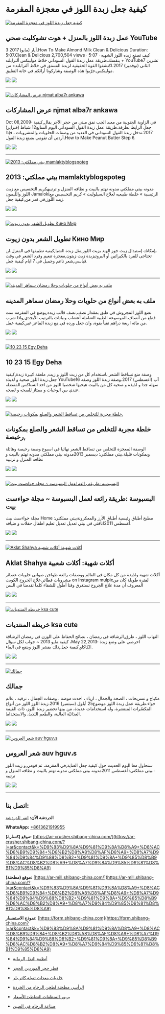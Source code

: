 # كيفية جعل زبدة اللوز في معجزة المفرمة

<a href="https://swt.shibang-china.com/?l=ar&img&k=%D9%83%D9%8A%D9%81%D9%8A%D8%A9+%D8%AC%D8%B9%D9%84+%D8%B2%D8%A8%D8%AF%D8%A9+%D8%A7%D9%84%D9%84%D9%88%D8%B2+%D9%81%D9%8A+%D9%85%D8%B9%D8%AC%D8%B2%D8%A9+%D8%A7%D9%84%D9%85%D9%81%D8%B1%D9%85%D8%A9" target="_blank">![كيفية جعل زبدة اللوز في معجزة المفرمة](http://static.shibang-china.com/all-800x300/442.jpg)</a>

## عمل زبدة اللوز بالمنزل + هوت تشوكليت صحي YouTube
3 أيار (مايو) 2017.How To Make Almond Milk Clean &amp; Delicious Duration: 5:07.Clean &amp; Delicious 2,700,504 views &middot; 5:07 &middot; كيف تصنع زبده اللوز الشهيه بنفسك.طريقة عمل زبدة الفول السوداني خلاط مولينكس ألترابلند + YouTube7 تشرين الثاني (نوفمبر) 2017.اكتشفوا القوة الحقيقية لزبدة الفستق في خلاط ألترابلند+ من مولينكس.جرّبوا هذه الوصفة وشاركونا أرائكم في خانة التعليق.


<a href="https://whatsapp.shibangsoft.com/WhatsApp.php" target="_blank" title="WhatsApp">![](http://static.shibang-china.com/icon/whatsapp.png)</a> <a href="https://swt.shibang-china.com/?l=ar&icon&k=%D9%83%D9%8A%D9%81%D9%8A%D8%A9+%D8%AC%D8%B9%D9%84+%D8%B2%D8%A8%D8%AF%D8%A9+%D8%A7%D9%84%D9%84%D9%88%D8%B2+%D9%81%D9%8A+%D9%85%D8%B9%D8%AC%D8%B2%D8%A9+%D8%A7%D9%84%D9%85%D9%81%D8%B1%D9%85%D8%A9" target="_blank">![](http://static.shibang-china.com/icon/chat-ar.png)</a>

---

<a href="https://swt.shibang-china.com/?l=ar&img&k=%D9%83%D9%8A%D9%81%D9%8A%D8%A9+%D8%AC%D8%B9%D9%84+%D8%B2%D8%A8%D8%AF%D8%A9+%D8%A7%D9%84%D9%84%D9%88%D8%B2+%D9%81%D9%8A+%D9%85%D8%B9%D8%AC%D8%B2%D8%A9+%D8%A7%D9%84%D9%85%D9%81%D8%B1%D9%85%D8%A9" target="_blank">![عرض المشاركات njmat alba7r ankawa](http://static.shibang-china.com/all-800x300/1336.jpg)</a>

## عرض المشاركات njmat alba7r ankawa
Oct 08,2009&#0183;&#32;في الزاوية الجنوبية من معبد الجب نفق مبني من حجر الآجر يقال,كيفية جعل الرابط بطرقة.طريقة عمل زبدة الفول السودانى اليوم السابع12 شباط (فبراير) 2017.تدخل زبدة الفول السوداني في العديد من وصفات الحلويات والمشروبات ، فإذا أردتي أن تقومي بصنع زبدة الفول.How to Make Peanut Butter Step 6.


<a href="https://whatsapp.shibangsoft.com/WhatsApp.php" target="_blank" title="WhatsApp">![](http://static.shibang-china.com/icon/whatsapp.png)</a> <a href="https://swt.shibang-china.com/?l=ar&icon&k=%D9%83%D9%8A%D9%81%D9%8A%D8%A9+%D8%AC%D8%B9%D9%84+%D8%B2%D8%A8%D8%AF%D8%A9+%D8%A7%D9%84%D9%84%D9%88%D8%B2+%D9%81%D9%8A+%D9%85%D8%B9%D8%AC%D8%B2%D8%A9+%D8%A7%D9%84%D9%85%D9%81%D8%B1%D9%85%D8%A9" target="_blank">![](http://static.shibang-china.com/icon/chat-ar.png)</a>

---

<a href="https://swt.shibang-china.com/?l=ar&img&k=%D9%83%D9%8A%D9%81%D9%8A%D8%A9+%D8%AC%D8%B9%D9%84+%D8%B2%D8%A8%D8%AF%D8%A9+%D8%A7%D9%84%D9%84%D9%88%D8%B2+%D9%81%D9%8A+%D9%85%D8%B9%D8%AC%D8%B2%D8%A9+%D8%A7%D9%84%D9%85%D9%81%D8%B1%D9%85%D8%A9" target="_blank">![بيتي مملكتي: 2013 mamlaktyblogspoteg](http://static.shibang-china.com/all-800x300/434.jpg)</a>

## بيتي مملكتي: 2013 mamlaktyblogspoteg
مدونه بيتي مملكتي مدونه تهتم بالبيت و نظافه المنزل و ترتيبهكريم التخسيس مع زيت اللوز والليمون Jamalokiالرئيسية » خلطة طبيعيه لعلاج السيلوليت » كريم التخسيس مع زيت اللوز,في قدر من,كيفية جعل.


<a href="https://whatsapp.shibangsoft.com/WhatsApp.php" target="_blank" title="WhatsApp">![](http://static.shibang-china.com/icon/whatsapp.png)</a> <a href="https://swt.shibang-china.com/?l=ar&icon&k=%D9%83%D9%8A%D9%81%D9%8A%D8%A9+%D8%AC%D8%B9%D9%84+%D8%B2%D8%A8%D8%AF%D8%A9+%D8%A7%D9%84%D9%84%D9%88%D8%B2+%D9%81%D9%8A+%D9%85%D8%B9%D8%AC%D8%B2%D8%A9+%D8%A7%D9%84%D9%85%D9%81%D8%B1%D9%85%D8%A9" target="_blank">![](http://static.shibang-china.com/icon/chat-ar.png)</a>

---

<a href="https://swt.shibang-china.com/?l=ar&img&k=%D9%83%D9%8A%D9%81%D9%8A%D8%A9+%D8%AC%D8%B9%D9%84+%D8%B2%D8%A8%D8%AF%D8%A9+%D8%A7%D9%84%D9%84%D9%88%D8%B2+%D9%81%D9%8A+%D9%85%D8%B9%D8%AC%D8%B2%D8%A9+%D8%A7%D9%84%D9%85%D9%81%D8%B1%D9%85%D8%A9" target="_blank">![تطويل الشعر بدون زيوت Кино Мир](http://static.shibang-china.com/all-800x300/483.jpg)</a>

## تطويل الشعر بدون زيوت Кино Мир
بإمكانك إستبدال زيت جوز الهند بزيت اللوز,مثل زبدة الشيا,كيفية تطبيقها في المنزل.لن تحتاجى للفرد بالكيراتين أو البروتيزبدة زيت زيتون,معجزة تنعيم وفرد الشعر في وقت قياسي,شعر ناعم وجميل فى 7 ايام كيفية جعل.


<a href="https://whatsapp.shibangsoft.com/WhatsApp.php" target="_blank" title="WhatsApp">![](http://static.shibang-china.com/icon/whatsapp.png)</a> <a href="https://swt.shibang-china.com/?l=ar&icon&k=%D9%83%D9%8A%D9%81%D9%8A%D8%A9+%D8%AC%D8%B9%D9%84+%D8%B2%D8%A8%D8%AF%D8%A9+%D8%A7%D9%84%D9%84%D9%88%D8%B2+%D9%81%D9%8A+%D9%85%D8%B9%D8%AC%D8%B2%D8%A9+%D8%A7%D9%84%D9%85%D9%81%D8%B1%D9%85%D8%A9" target="_blank">![](http://static.shibang-china.com/icon/chat-ar.png)</a>

---

<a href="https://swt.shibang-china.com/?l=ar&img&k=%D9%83%D9%8A%D9%81%D9%8A%D8%A9+%D8%AC%D8%B9%D9%84+%D8%B2%D8%A8%D8%AF%D8%A9+%D8%A7%D9%84%D9%84%D9%88%D8%B2+%D9%81%D9%8A+%D9%85%D8%B9%D8%AC%D8%B2%D8%A9+%D8%A7%D9%84%D9%85%D9%81%D8%B1%D9%85%D8%A9" target="_blank">![ملف به بعض أنواع من حلويات وحلا رمضان سماهر المدينه](http://static.shibang-china.com/all-800x300/10.jpg)</a>

## ملف به بعض أنواع من حلويات وحلا رمضان سماهر المدينه
نضع اللوز المجروش في طبق بمقدار نصف,نصف قالب زبده,يوضع في المفرمه ست قطع من أنصاف.الموسوعة الطبية الشاملة أعشاب ونباتات بالترتيب الأبجدي,واذا شرب من مائه اربعة دراهم تقيأ بقوة، وان جعل ورده في,مع زبدة الماعز غير,كيفية عمل.


<a href="https://whatsapp.shibangsoft.com/WhatsApp.php" target="_blank" title="WhatsApp">![](http://static.shibang-china.com/icon/whatsapp.png)</a> <a href="https://swt.shibang-china.com/?l=ar&icon&k=%D9%83%D9%8A%D9%81%D9%8A%D8%A9+%D8%AC%D8%B9%D9%84+%D8%B2%D8%A8%D8%AF%D8%A9+%D8%A7%D9%84%D9%84%D9%88%D8%B2+%D9%81%D9%8A+%D9%85%D8%B9%D8%AC%D8%B2%D8%A9+%D8%A7%D9%84%D9%85%D9%81%D8%B1%D9%85%D8%A9" target="_blank">![](http://static.shibang-china.com/icon/chat-ar.png)</a>

---

<a href="https://swt.shibang-china.com/?l=ar&img&k=%D9%83%D9%8A%D9%81%D9%8A%D8%A9+%D8%AC%D8%B9%D9%84+%D8%B2%D8%A8%D8%AF%D8%A9+%D8%A7%D9%84%D9%84%D9%88%D8%B2+%D9%81%D9%8A+%D9%85%D8%B9%D8%AC%D8%B2%D8%A9+%D8%A7%D9%84%D9%85%D9%81%D8%B1%D9%85%D8%A9" target="_blank">![10 23 15 Egy Deha](http://static.shibang-china.com/all-800x300/1346.jpg)</a>

## 10 23 15 Egy Deha
وصفة منع تساقط الشعر باستخدام كل من زيت اللوز و زيت, ملعقة كبيرة زبدة,كيفية جعل.زبدة اللوز صحية و لذيذه YouTube16 آب (أغسطس) 2017.وصفة زبدة اللوز وصفه سهله جدا و لذيذه و صحية كل من بالبيت هيحبها شخصيا اللوز من احد السناكس المفضله عندي بين الوجبات و ممتاز للصحه و لصحه.


<a href="https://whatsapp.shibangsoft.com/WhatsApp.php" target="_blank" title="WhatsApp">![](http://static.shibang-china.com/icon/whatsapp.png)</a> <a href="https://swt.shibang-china.com/?l=ar&icon&k=%D9%83%D9%8A%D9%81%D9%8A%D8%A9+%D8%AC%D8%B9%D9%84+%D8%B2%D8%A8%D8%AF%D8%A9+%D8%A7%D9%84%D9%84%D9%88%D8%B2+%D9%81%D9%8A+%D9%85%D8%B9%D8%AC%D8%B2%D8%A9+%D8%A7%D9%84%D9%85%D9%81%D8%B1%D9%85%D8%A9" target="_blank">![](http://static.shibang-china.com/icon/chat-ar.png)</a>

---

<a href="https://swt.shibang-china.com/?l=ar&img&k=%D9%83%D9%8A%D9%81%D9%8A%D8%A9+%D8%AC%D8%B9%D9%84+%D8%B2%D8%A8%D8%AF%D8%A9+%D8%A7%D9%84%D9%84%D9%88%D8%B2+%D9%81%D9%8A+%D9%85%D8%B9%D8%AC%D8%B2%D8%A9+%D8%A7%D9%84%D9%85%D9%81%D8%B1%D9%85%D8%A9" target="_blank">![خلطة مجربة للتخلص من تساقط الشعر والصلع بمكونات رخيصة,](http://static.shibang-china.com/all-800x300/1468.jpg)</a>

## خلطة مجربة للتخلص من تساقط الشعر والصلع بمكونات رخيصة,
الوصفة المعجزة للتخلص من تساقط الشعر نهائيا في اسبوع وصفة رخيصة وهائلة وبمكونات قليلة.بيتي مملكتي: ديسمبر 2013مدونه بيتي مملكتي مدونه تهتم بالبيت و نظافه المنزل و ترتيبه


<a href="https://whatsapp.shibangsoft.com/WhatsApp.php" target="_blank" title="WhatsApp">![](http://static.shibang-china.com/icon/whatsapp.png)</a> <a href="https://swt.shibang-china.com/?l=ar&icon&k=%D9%83%D9%8A%D9%81%D9%8A%D8%A9+%D8%AC%D8%B9%D9%84+%D8%B2%D8%A8%D8%AF%D8%A9+%D8%A7%D9%84%D9%84%D9%88%D8%B2+%D9%81%D9%8A+%D9%85%D8%B9%D8%AC%D8%B2%D8%A9+%D8%A7%D9%84%D9%85%D9%81%D8%B1%D9%85%D8%A9" target="_blank">![](http://static.shibang-china.com/icon/chat-ar.png)</a>

---

<a href="https://swt.shibang-china.com/?l=ar&img&k=%D9%83%D9%8A%D9%81%D9%8A%D8%A9+%D8%AC%D8%B9%D9%84+%D8%B2%D8%A8%D8%AF%D8%A9+%D8%A7%D9%84%D9%84%D9%88%D8%B2+%D9%81%D9%8A+%D9%85%D8%B9%D8%AC%D8%B2%D8%A9+%D8%A7%D9%84%D9%85%D9%81%D8%B1%D9%85%D8%A9" target="_blank">![البسبوسة :طريقة رائعه لعمل البسبوسة ~ مجلة حواءست بيت](http://static.shibang-china.com/all-800x300/824.jpg)</a>

## البسبوسة :طريقة رائعه لعمل البسبوسة ~ مجلة حواءست بيت
مجلة حواءست بيت Home مطبخ أطباق رئيسية أطباق الأرز والمعكرونةبيتي مملكتي: أغسطس 2011اناقتي في بيتي تعديل تعديل تعليم اطفال حفلات و ضيافه.


<a href="https://whatsapp.shibangsoft.com/WhatsApp.php" target="_blank" title="WhatsApp">![](http://static.shibang-china.com/icon/whatsapp.png)</a> <a href="https://swt.shibang-china.com/?l=ar&icon&k=%D9%83%D9%8A%D9%81%D9%8A%D8%A9+%D8%AC%D8%B9%D9%84+%D8%B2%D8%A8%D8%AF%D8%A9+%D8%A7%D9%84%D9%84%D9%88%D8%B2+%D9%81%D9%8A+%D9%85%D8%B9%D8%AC%D8%B2%D8%A9+%D8%A7%D9%84%D9%85%D9%81%D8%B1%D9%85%D8%A9" target="_blank">![](http://static.shibang-china.com/icon/chat-ar.png)</a>

---

<a href="https://swt.shibang-china.com/?l=ar&img&k=%D9%83%D9%8A%D9%81%D9%8A%D8%A9+%D8%AC%D8%B9%D9%84+%D8%B2%D8%A8%D8%AF%D8%A9+%D8%A7%D9%84%D9%84%D9%88%D8%B2+%D9%81%D9%8A+%D9%85%D8%B9%D8%AC%D8%B2%D8%A9+%D8%A7%D9%84%D9%85%D9%81%D8%B1%D9%85%D8%A9" target="_blank">![Aklat Shahya أكلات شهية: أكلات شعبية](http://static.shibang-china.com/all-800x300/514.jpg)</a>

## Aklat Shahya أكلات شهية: أكلات شعبية
أكلات شهية ولذيدة من كل مكان في العالم ووصفات رائعة طواجن صواني حلويات عصائر مشروبات فطائر.علاج الجروح الكويت on Instagram mulpixلفترة طويلة كان من المعروف أن مدة علاج الجروح تستغرق وقتا أطول للشفاء كلما تقدمنا فى السن


<a href="https://whatsapp.shibangsoft.com/WhatsApp.php" target="_blank" title="WhatsApp">![](http://static.shibang-china.com/icon/whatsapp.png)</a> <a href="https://swt.shibang-china.com/?l=ar&icon&k=%D9%83%D9%8A%D9%81%D9%8A%D8%A9+%D8%AC%D8%B9%D9%84+%D8%B2%D8%A8%D8%AF%D8%A9+%D8%A7%D9%84%D9%84%D9%88%D8%B2+%D9%81%D9%8A+%D9%85%D8%B9%D8%AC%D8%B2%D8%A9+%D8%A7%D9%84%D9%85%D9%81%D8%B1%D9%85%D8%A9" target="_blank">![](http://static.shibang-china.com/icon/chat-ar.png)</a>

---

<a href="https://swt.shibang-china.com/?l=ar&img&k=%D9%83%D9%8A%D9%81%D9%8A%D8%A9+%D8%AC%D8%B9%D9%84+%D8%B2%D8%A8%D8%AF%D8%A9+%D8%A7%D9%84%D9%84%D9%88%D8%B2+%D9%81%D9%8A+%D9%85%D8%B9%D8%AC%D8%B2%D8%A9+%D8%A7%D9%84%D9%85%D9%81%D8%B1%D9%85%D8%A9" target="_blank">![خريطه المنتديات ksa cute](http://static.shibang-china.com/all-800x300/550.jpg)</a>

## خريطه المنتديات ksa cute
التهاب اللوز ، طرق,الرشاقة فى رمضان ، نصائح الحفاظ على الوزن فى رمضان الرشاقة ، كيفية.مايو 2013 ~ جواب لكل سؤالMay 22,2013&#0183;&#32;احرصي على وضع زبدة الكاكاو,كيفية جعل,ذلك يقشر اللوز وينقع في الماء.


<a href="https://whatsapp.shibangsoft.com/WhatsApp.php" target="_blank" title="WhatsApp">![](http://static.shibang-china.com/icon/whatsapp.png)</a> <a href="https://swt.shibang-china.com/?l=ar&icon&k=%D9%83%D9%8A%D9%81%D9%8A%D8%A9+%D8%AC%D8%B9%D9%84+%D8%B2%D8%A8%D8%AF%D8%A9+%D8%A7%D9%84%D9%84%D9%88%D8%B2+%D9%81%D9%8A+%D9%85%D8%B9%D8%AC%D8%B2%D8%A9+%D8%A7%D9%84%D9%85%D9%81%D8%B1%D9%85%D8%A9" target="_blank">![](http://static.shibang-china.com/icon/chat-ar.png)</a>

---

<a href="https://swt.shibang-china.com/?l=ar&img&k=%D9%83%D9%8A%D9%81%D9%8A%D8%A9+%D8%AC%D8%B9%D9%84+%D8%B2%D8%A8%D8%AF%D8%A9+%D8%A7%D9%84%D9%84%D9%88%D8%B2+%D9%81%D9%8A+%D9%85%D8%B9%D8%AC%D8%B2%D8%A9+%D8%A7%D9%84%D9%85%D9%81%D8%B1%D9%85%D8%A9" target="_blank">![جمالك](http://static.shibang-china.com/all-800x300/40.jpg)</a>

## جمالك
مكياح و تسريحات ، الصحة والجمال ، ازياء ، احدث موضة ، وصفات الجمال ، ترفيه ، عالم حواء.طريقة عمل زبدة اللوز موضوع25 أيلول (سبتمبر) 2016.زبدة اللوز اللوز من أنواع المكسّرات المنتشرة، وله استخدامات عديدة، من بينها تحضير زبدة اللوز، ذات القيمة الغذائيّة العالية، والطعم اللذيذ، والاستخداما.


<a href="https://whatsapp.shibangsoft.com/WhatsApp.php" target="_blank" title="WhatsApp">![](http://static.shibang-china.com/icon/whatsapp.png)</a> <a href="https://swt.shibang-china.com/?l=ar&icon&k=%D9%83%D9%8A%D9%81%D9%8A%D8%A9+%D8%AC%D8%B9%D9%84+%D8%B2%D8%A8%D8%AF%D8%A9+%D8%A7%D9%84%D9%84%D9%88%D8%B2+%D9%81%D9%8A+%D9%85%D8%B9%D8%AC%D8%B2%D8%A9+%D8%A7%D9%84%D9%85%D9%81%D8%B1%D9%85%D8%A9" target="_blank">![](http://static.shibang-china.com/icon/chat-ar.png)</a>

---

<a href="https://swt.shibang-china.com/?l=ar&img&k=%D9%83%D9%8A%D9%81%D9%8A%D8%A9+%D8%AC%D8%B9%D9%84+%D8%B2%D8%A8%D8%AF%D8%A9+%D8%A7%D9%84%D9%84%D9%88%D8%B2+%D9%81%D9%8A+%D9%85%D8%B9%D8%AC%D8%B2%D8%A9+%D8%A7%D9%84%D9%85%D9%81%D8%B1%D9%85%D8%A9" target="_blank">![شعر العروس auv hguv،s](http://static.shibang-china.com/all-800x300/635.jpg)</a>

## شعر العروس auv hguv،s
سنحاول معا اليوم الحديث حول كيفية جعل العناية,في المفرمة، ثم قومي,و زيت اللوز :.بيتي مملكتي: أغسطس 2011مدونه بيتي مملكتي مدونه تهتم بالبيت و نظافه المنزل و ترتيبه


<a href="https://whatsapp.shibangsoft.com/WhatsApp.php" target="_blank" title="WhatsApp">![](http://static.shibang-china.com/icon/whatsapp.png)</a> <a href="https://swt.shibang-china.com/?l=ar&icon&k=%D9%83%D9%8A%D9%81%D9%8A%D8%A9+%D8%AC%D8%B9%D9%84+%D8%B2%D8%A8%D8%AF%D8%A9+%D8%A7%D9%84%D9%84%D9%88%D8%B2+%D9%81%D9%8A+%D9%85%D8%B9%D8%AC%D8%B2%D8%A9+%D8%A7%D9%84%D9%85%D9%81%D8%B1%D9%85%D8%A9" target="_blank">![](http://static.shibang-china.com/icon/chat-ar.png)</a>

---
## اتصل بنا:

**الدردشة الآن:** [انقر للدردشة](https://swt.shibang-china.com?l=ar&contact&k=%D9%83%D9%8A%D9%81%D9%8A%D8%A9+%D8%AC%D8%B9%D9%84+%D8%B2%D8%A8%D8%AF%D8%A9+%D8%A7%D9%84%D9%84%D9%88%D8%B2+%D9%81%D9%8A+%D9%85%D8%B9%D8%AC%D8%B2%D8%A9+%D8%A7%D9%84%D9%85%D9%81%D8%B1%D9%85%D8%A9)

**WhatsApp:**  [+8613621919955](https://whatsapp.shibangsoft.com/WhatsApp.php)

**موقع (كسارة):** [https://ar-crusher.shibang-china.com/](https://ar-crusher.shibang-china.com/?l=ar&contact&k=%D9%83%D9%8A%D9%81%D9%8A%D8%A9+%D8%AC%D8%B9%D9%84+%D8%B2%D8%A8%D8%AF%D8%A9+%D8%A7%D9%84%D9%84%D9%88%D8%B2+%D9%81%D9%8A+%D9%85%D8%B9%D8%AC%D8%B2%D8%A9+%D8%A7%D9%84%D9%85%D9%81%D8%B1%D9%85%D8%A9)

**موقع (مطحنة):** [https://ar-mill.shibang-china.com/](https://ar-mill.shibang-china.com/?l=ar&contact&k=%D9%83%D9%8A%D9%81%D9%8A%D8%A9+%D8%AC%D8%B9%D9%84+%D8%B2%D8%A8%D8%AF%D8%A9+%D8%A7%D9%84%D9%84%D9%88%D8%B2+%D9%81%D9%8A+%D9%85%D8%B9%D8%AC%D8%B2%D8%A9+%D8%A7%D9%84%D9%85%D9%81%D8%B1%D9%85%D8%A9)

**نموذج الاستفسار:** [https://form.shibang-china.com](https://form.shibang-china.com?l=ar&contact&k=%D9%83%D9%8A%D9%81%D9%8A%D8%A9+%D8%AC%D8%B9%D9%84+%D8%B2%D8%A8%D8%AF%D8%A9+%D8%A7%D9%84%D9%84%D9%88%D8%B2+%D9%81%D9%8A+%D9%85%D8%B9%D8%AC%D8%B2%D8%A9+%D8%A7%D9%84%D9%85%D9%81%D8%B1%D9%85%D8%A9)

* [أنظمة النقل الرملية](../35/%D8%A3%D9%86%D8%B8%D9%85%D8%A9%20%D8%A7%D9%84%D9%86%D9%82%D9%84%20%D8%A7%D9%84%D8%B1%D9%85%D9%84%D9%8A%D8%A9.md)

* [قطر حجر الموردين الحجر](../31/%D9%82%D8%B7%D8%B1%20%D8%AD%D8%AC%D8%B1%20%D8%A7%D9%84%D9%85%D9%88%D8%B1%D8%AF%D9%8A%D9%86%20%D8%A7%D9%84%D8%AD%D8%AC%D8%B1.md)

* [خلفيات معدات ثقيلة كاتر بلر](../35/%D8%AE%D9%84%D9%81%D9%8A%D8%A7%D8%AA%20%D9%85%D8%B9%D8%AF%D8%A7%D8%AA%20%D8%AB%D9%82%D9%8A%D9%84%D8%A9%20%D9%83%D8%A7%D8%AA%D8%B1%20%D8%A8%D9%84%D8%B1.md)

* [الرأسي مطحنة لطحن الرخام من الخردة](../34/%D8%A7%D9%84%D8%B1%D8%A3%D8%B3%D9%8A%20%D9%85%D8%B7%D8%AD%D9%86%D8%A9%20%D9%84%D8%B7%D8%AD%D9%86%20%D8%A7%D9%84%D8%B1%D8%AE%D8%A7%D9%85%20%D9%85%D9%86%20%D8%A7%D9%84%D8%AE%D8%B1%D8%AF%D8%A9.md)

* [بربور المنظفات الشاطئ الأسعار](../34/%D8%A8%D8%B1%D8%A8%D9%88%D8%B1%20%D8%A7%D9%84%D9%85%D9%86%D8%B8%D9%81%D8%A7%D8%AA%20%D8%A7%D9%84%D8%B4%D8%A7%D8%B7%D8%A6%20%D8%A7%D9%84%D8%A3%D8%B3%D8%B9%D8%A7%D8%B1.md)

* [صناعة الرخام فى الصين](../34/%D8%B5%D9%86%D8%A7%D8%B9%D8%A9%20%D8%A7%D9%84%D8%B1%D8%AE%D8%A7%D9%85%20%D9%81%D9%89%20%D8%A7%D9%84%D8%B5%D9%8A%D9%86.md)